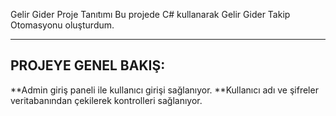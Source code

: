 Gelir Gider Proje Tanıtımı Bu projede C# kullanarak Gelir Gider Takip Otomasyonu oluşturdum.

---------------------------------------
**PROJEYE GENEL BAKIŞ:**
--------------------------------
**Admin giriş paneli ile kullanıcı girişi sağlanıyor. **Kullanıcı adı ve şifreler veritabanından çekilerek kontrolleri sağlanıyor. 

